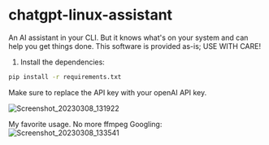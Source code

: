# chatgpt-linux-assistant
An AI assistant in your CLI. But it knows what's on your system and can help you get things done. This software is provided as-is; USE WITH CARE!

1. Install the dependencies:

```bash
pip install -r requirements.txt
```

Make sure to replace the API key with your openAI API key.

![Screenshot_20230308_131922](https://user-images.githubusercontent.com/75229796/223673580-ca454b2c-3a91-455e-8c01-1b4401f11f83.png)

My favorite usage. No more ffmpeg Googling:
![Screenshot_20230308_133541](https://user-images.githubusercontent.com/75229796/223676869-af065932-8321-497d-b9c6-245d668766d3.png)
